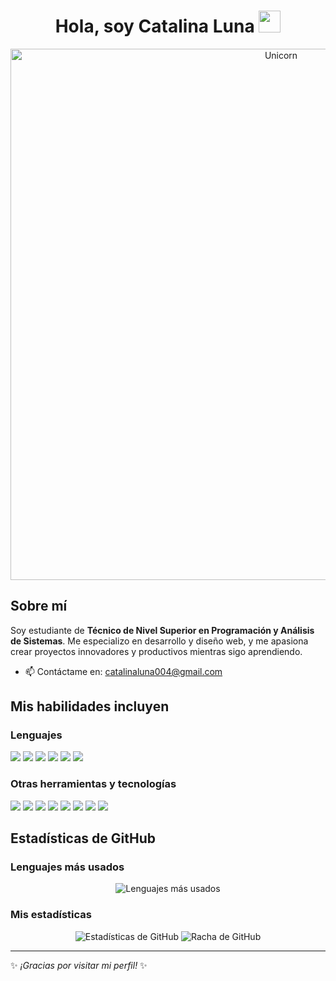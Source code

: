 <h1 align="center"><b>Hola, soy Catalina Luna</b> <img src="https://media.giphy.com/media/hvRJCLFzcasrR4ia7z/giphy.gif" width="35"></h1>

<p align="center">
  <img width="850px" alt="Unicorn" src="https://i.pinimg.com/originals/0b/5c/c0/0b5cc024841accd9a31a7b2daeb0e57b.gif"/>
</p>

## Sobre mí

Soy estudiante de **Técnico de Nivel Superior en Programación y Análisis de Sistemas**. Me especializo en desarrollo y diseño web, y me apasiona crear proyectos innovadores y productivos mientras sigo aprendiendo.

- 📫 Contáctame en: [catalinaluna004@gmail.com](mailto:catalinaluna004@gmail.com)

## Mis habilidades incluyen

### Lenguajes
<p>
  <img src="https://img.shields.io/badge/HTML-E34F26?style=for-the-badge&logo=html5&logoColor=white">
  <img src="https://img.shields.io/badge/CSS-%231572B6?style=for-the-badge&logo=css3&logoColor=white">
  <img src="https://img.shields.io/badge/JavaScript-F7DF1E?style=for-the-badge&logo=javascript&logoColor=black">
  <img src="https://img.shields.io/badge/Java-ED8B00?style=for-the-badge&logo=java&logoColor=white">
  <img src="https://img.shields.io/badge/Python-3670A0?style=for-the-badge&logo=python&logoColor=ffdd54">
  <img src="https://img.shields.io/badge/PHP-%23777BB4.svg?style=for-the-badge&logo=php&logoColor=white">
</p>

### Otras herramientas y tecnologías
<p>
  <img src="https://img.shields.io/badge/Trello-%230052CC?style=for-the-badge&logo=trello&logoColor=white"> 
  <img src="https://img.shields.io/badge/GitHub-%23181717?style=for-the-badge&logo=github&logoColor=white">
  <img src="https://img.shields.io/badge/Bitbucket-%230052CC?style=for-the-badge&logo=bitbucket&logoColor=white">
  <img src="https://img.shields.io/badge/MySQL-%234479A1?style=for-the-badge&logo=mysql&logoColor=white">
  <img src="https://img.shields.io/badge/Notion-%23000000.svg?style=for-the-badge&logo=notion&logoColor=white">
  <img src="https://img.shields.io/badge/Aseprite-FFFFFF?style=for-the-badge&logo=Aseprite&logoColor=#7D929E">
  <img src="https://img.shields.io/badge/Canva-%2300C4CC.svg?style=for-the-badge&logo=Canva&logoColor=white">
  <img src="https://img.shields.io/badge/ClipStudioPaint-%23CFD3D3.svg?style=for-the-badge&logo=ClipStudioPaint&logoColor=white">
</p>

## Estadísticas de GitHub

### Lenguajes más usados
<p align="center">
  <img src="https://github-readme-stats.vercel.app/api/top-langs?username=Tsukii5&show_icons=true&locale=en&bg_color=0d1117&text_color=ffffff&layout=compact" alt="Lenguajes más usados" />
</p>

### Mis estadísticas
<p align="center">
  <img src="https://github-readme-stats.vercel.app/api?username=Tsukii5&show_icons=true&locale=en&bg_color=0d1117&text_color=ffffff" alt="Estadísticas de GitHub" />
  <img src="https://github-readme-streak-stats.herokuapp.com/?user=Tsukii5&theme=dark&background=0d1117&date_format=M%20j%5B%2C%20Y%5D" alt="Racha de GitHub" />
</p>

---

✨ _¡Gracias por visitar mi perfil!_ ✨
